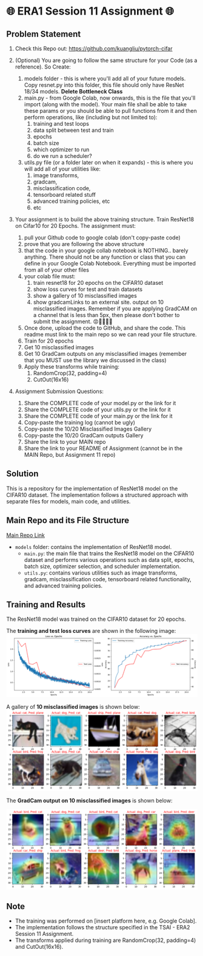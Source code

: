 # 🌐 ERA1 Session 11 Assignment 🌐

## Problem Statement
1. Check this Repo out: https://github.com/kuangliu/pytorch-cifar  
2. (Optional) You are going to follow the same structure for your Code (as a reference). So Create:  
    1. models folder - this is where you'll add all of your future models. Copy resnet.py into this folder, this file should only have ResNet 18/34 models. **Delete Bottleneck Class**  
    2. main.py - from Google Colab, now onwards, this is the file that you'll import (along with the model). Your main file shall be able to take these params or you should be able to pull functions from it and then perform operations, like (including but not limited to):  
        1. training and test loops  
        2. data split between test and train  
        3. epochs  
        4. batch size  
        5. which optimizer to run  
        6. do we run a scheduler?  
    3. utils.py file (or a folder later on when it expands) - this is where you will add all of your utilities like:  
        1. image transforms,  
        2. gradcam,  
        3. misclassification code,  
        4. tensorboard related stuff  
        5. advanced training policies, etc  
        6. etc  
3. Your assignment is to build the above training structure. Train ResNet18 on Cifar10 for 20 Epochs. The assignment must:  
    1. pull your Github code to google colab (don't copy-paste code)  
    2. prove that you are following the above structure  
    3. that the code in your google collab notebook is NOTHING.. barely anything. There should not be any function or class that you can define in your Google Colab Notebook. Everything must be imported from all of your other files  
    4. your colab file must:  
        1. train resnet18 for 20 epochs on the CIFAR10 dataset  
        2. show loss curves for test and train datasets  
        3. show a gallery of 10 misclassified images  
        4. show gradcamLinks to an external site. output on 10 misclassified images. Remember if you are applying GradCAM on a channel that is less than 5px, then please don't bother to submit the assignment. 😡🤬🤬🤬🤬  
    5. Once done, upload the code to GitHub, and share the code. This readme must link to the main repo so we can read your file structure.  
    6. Train for 20 epochs  
    7. Get 10 misclassified images  
    8. Get 10 GradCam outputs on any misclassified images (remember that you MUST use the library we discussed in the class)  
    9. Apply these transforms while training:  
        1. RandomCrop(32, padding=4)  
        2. CutOut(16x16)  
4. Assignment Submission Questions:

    1. Share the COMPLETE code of your model.py or the link for it  
    2. Share the COMPLETE code of your utils.py or the link for it  
    3. Share the COMPLETE code of your main.py or the link for it  
    4. Copy-paste the training log (cannot be ugly)  
    5. Copy-paste the 10/20 Misclassified Images Gallery  
    6. Copy-paste the 10/20 GradCam outputs Gallery  
    7. Share the link to your MAIN repo  
    8. Share the link to your README of Assignment  (cannot be in the MAIN Repo, but Assignment 11 repo)  

## Solution
This is a repository for the implementation of ResNet18 model on the CIFAR10 dataset. The implementation follows a structured approach with separate files for models, main code, and utilities.

## Main Repo and its File Structure
[Main Repo Link](https://github.com/sujitojha1/pytorch-era1)  
- `models` folder: contains the implementation of ResNet18 model.
    - `main.py`: the main file that trains the ResNet18 model on the CIFAR10 dataset and performs various operations such as data split, epochs, batch size, optimizer selection, and scheduler implementation.
    - `utils.py`: contains various utilities such as image transforms, gradcam, misclassification code, tensorboard related functionality, and advanced training policies.

## Training and Results
The ResNet18 model was trained on the CIFAR10 dataset for 20 epochs. 

The **training and test loss curves** are shown in the following image:  
![loss_graph](./images/loss_accuracy_graph.png)

A gallery of **10 misclassified images** is shown below: 
![miss_classified](./images/miss_classified_images.png)

The **GradCam output on 10 misclassified images** is shown below:  

![gradCam](./images/gradCam.png)

## Note
- The training was performed on [insert platform here, e.g. Google Colab].  
- The implementation follows the structure specified in the TSAI - ERA2 Session 11 Assignment.  
- The transforms applied during training are RandomCrop(32, padding=4) and CutOut(16x16).  
